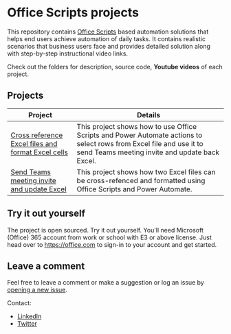 # Office Scripts projects

This repository contains [Office Scripts](https://docs.microsoft.com/office/dev/scripts/overview/excel) based automation solutions that helps end users achieve automation of daily tasks. It contains realistic scenarios that business users face and provides detailed solution along with step-by-step instructional video links. 

Check out the folders for description, source code, **Youtube videos** of each project. 

## Projects

| Project | Details |
|---------|---------|
| [Cross reference Excel files and format Excel cells](https://github.com/sumurthy/officescripts-projects/tree/main/Event%20Cross%20Reference)    | This project shows how to use Office Scripts and Power Automate actions to select rows from Excel file and use it to send Teams meeting invite and update back Excel.        |
| [Send Teams meeting invite and update Excel](https://github.com/sumurthy/officescripts-projects/tree/main/Excel%20and%20Teams%20Invite)    | This project shows how two Excel files can be cross-refenced and formatted using Office Scripts and Power Automate.        |


## Try it out yourself

The project is open sourced. Try it out yourself. You'll need Microsoft (Office) 365 account from work or school with E3 or above license. Just head over to https://office.com to sign-in to your account and get started.

## Leave a comment
Feel free to leave a comment or make a suggestion or log an issue by [opening a new issue](https://github.com/sumurthy/officescripts-projects/issues).

Contact: 

* [LinkedIn](https://www.linkedin.com/in/rsudhi/)
* [Twitter](https://twitter.com/rsudhi)
